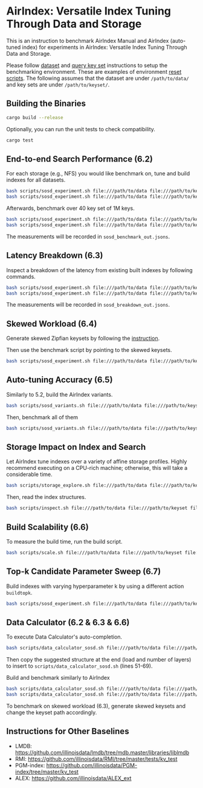 # AirIndex: Versatile Index Tuning Through Data and Storage

This is an instruction to benchmark AirIndex Manual and AirIndex (auto-tuned index) for experiments in AirIndex: Versatile Index Tuning Through Data and Storage.

Please follow [dataset](https://github.com/illinoisdata/airindex-public/blob/main/dataset_setup.md) and [query key set](https://github.com/illinoisdata/airindex-public/blob/main/keyset_setup.md) instructions to setup the benchmarking environment. These are examples of environment [reset scripts](https://github.com/illinoisdata/airindex-public/blob/main/reload_examples.md). The following assumes that the dataset are under `/path/to/data/` and key sets are under `/path/to/keyset/`.

## Building the Binaries

```bash
cargo build --release
```

Optionally, you can run the unit tests to check compatibility.
```bash
cargo test
```


## End-to-end Search Performance (6.2)

For each storage (e.g., NFS) you would like benchmark on, tune and build indexes for all datasets.
```bash
bash scripts/sosd_experiment.sh file:///path/to/data file:///path/to/keyset file:///path/to/manual btree btree build 1 ~/reload_nfs.sh nfs
bash scripts/sosd_experiment.sh file:///path/to/data file:///path/to/keyset file:///path/to/airindex_nfs enb step,band_greedy,band_equal build 1 ~/reload_nfs.sh nfs
```

Afterwards, benchmark over 40 key set of 1M keys.
```bash
bash scripts/sosd_experiment.sh file:///path/to/data file:///path/to/keyset file:///path/to/manual btree btree benchmark 40 ~/reload_nfs.sh nfs
bash scripts/sosd_experiment.sh file:///path/to/data file:///path/to/keyset file:///path/to/airindex_nfs enb step,band_greedy,band_equal benchmark 40 ~/reload_nfs.sh nfs
```

The measurements will be recorded in `sosd_benchmark_out.jsons`.


## Latency Breakdown (6.3)

Inspect a breakdown of the latency from existing built indexes by following commands.
```bash
bash scripts/sosd_experiment.sh file:///path/to/data file:///path/to/keyset file:///path/to/manual btree btree breakdown 40 ~/reload_nfs.sh nfs
bash scripts/sosd_experiment.sh file:///path/to/data file:///path/to/keyset file:///path/to/airindex_nfs enb step,band_greedy,band_equal breakdown 40 ~/reload_nfs.sh nfs
```

The measurements will be recorded in `sosd_breakdown_out.jsons`.


## Skewed Workload (6.4)

Generate skewed Zipfian keysets by following the [instruction](https://github.com/illinoisdata/airindex-public/blob/main/keyset_setup.md).

Then use the benchmark script by pointing to the skewed keysets.
```bash
bash scripts/sosd_experiment.sh file:///path/to/data file:///path/to/keyset/skew file:///path/to/airindex_nfs enb step,band_greedy,band_equal benchmark 40 ~/reload_nfs.sh nfs
```


## Auto-tuning Accuracy (6.5)

Similarly to 5.2, build the AirIndex variants.
```bash
bash scripts/sosd_variants.sh file:///path/to/data file:///path/to/keyset file:///path/to/airindex_variants_index build 1 ~/reload_nfs.sh nfs
```

Then, benchmark all of them
```bash
bash scripts/sosd_variants.sh file:///path/to/data file:///path/to/keyset file:///path/to/airindex_variants_index benchmark 40 ~/reload_nfs.sh nfs
```


## Storage Impact on Index and Search

Let AirIndex tune indexes over a variety of affine storage profiles. Highly recommend executing on a CPU-rich machine; otherwise, this will take a considerable time.
```bash
bash scripts/storage_explore.sh file:///path/to/data file:///path/to/keyset file:///path/to/storage_explore enb
```

Then, read the index structures.
```bash
bash scripts/inspect.sh file:///path/to/data file:///path/to/keyset file:///path/to/storage_explore enb
```


## Build Scalability (6.6)

To measure the build time, run the build script.
```bash
bash scripts/scale.sh file:///path/to/data file:///path/to/keyset file:///path/to/airindex_scalability enb scalability.jsons
```


## Top-k Candidate Parameter Sweep (6.7)

Build indexes with varying hyperparameter k by using a different action `buildtopk`.
```bash
bash scripts/sosd_experiment.sh file:///path/to/data file:///path/to/keyset file:///path/to/airindex_nfs enb step,band_greedy,band_equal buildtopk 1 ~/reload_nfs.sh nfs
````


## Data Calculator (6.2 & 6.3 & 6.6)

To execute Data Calculator's auto-completion.
```bash
bash scripts/data_calculator_sosd.sh file:///path/to/data file:///path/to/keyset file:///path/to/data_calc autocomplete 1 ~/reload_nfs.sh nfs
```

Then copy the suggested structure at the end (load and number of layers) to insert to `scripts/data_calculator_sosd.sh` (lines 51-69).

Build and benchmark similarly to AirIndex
```bash
bash scripts/data_calculator_sosd.sh file:///path/to/data file:///path/to/keyset file:///path/to/data_calc build 1 ~/reload_nfs.sh nfs
bash scripts/data_calculator_sosd.sh file:///path/to/data file:///path/to/keyset file:///path/to/data_calc benchmark 40 ~/reload_nfs.sh nfs
```

To benchmark on skewed workload (6.3), generate skewed keysets and change the keyset path accordingly.


## Instructions for Other Baselines

- LMDB: https://github.com/illinoisdata/lmdb/tree/mdb.master/libraries/liblmdb
- RMI: https://github.com/illinoisdata/RMI/tree/master/tests/kv_test
- PGM-index: https://github.com/illinoisdata/PGM-index/tree/master/kv_test
- ALEX: https://github.com/illinoisdata/ALEX_ext
